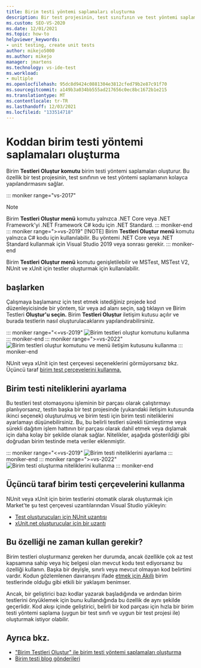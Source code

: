 ```yaml
---
title: Birim testi yöntemi saplamaları oluşturma
description: Bir test projesinin, test sınıfının ve test yöntemi saplamanın kolayca yapılandırmasını sağlayan Birim Testleri Oluştur komutunu kullanmayı öğrenin.
ms.custom: SEO-VS-2020
ms.date: 12/01/2021
ms.topic: how-to
helpviewer_keywords:
- unit testing, create unit tests
author: mikejo5000
ms.author: mikejo
manager: jmartens
ms.technology: vs-ide-test
ms.workload:
- multiple
ms.openlocfilehash: 95dc8d9424c0881304e3812cfed79b2e87c91f70
ms.sourcegitcommit: a149b3a034bb555ad217656c0ec8bc1672b1e215
ms.translationtype: MT
ms.contentlocale: tr-TR
ms.lasthandoff: 12/03/2021
ms.locfileid: "133514718"
---
```

# <a name="create-unit-test-method-stubs-from-code"></a>Koddan birim testi yöntemi saplamaları oluşturma

Birim **Testleri Oluştur komutu** birim testi yöntemi saplamaları oluşturur. Bu özellik bir test projesinin, test sınıfının ve test yöntemi saplamanın kolayca yapılandırmasını sağlar.

::: moniker range="vs-2017"
> [!NOTE]
> Birim **Testleri Oluştur menü** komutu yalnızca .NET Core veya .NET Framework'yi .NET Framework C# kodu için .NET Standard.
::: moniker-end
::: moniker range=">=vs-2019"
> [!NOTE]
> Birim **Testleri Oluştur menü** komutu yalnızca C# kodu için kullanılabilir. Bu yöntemi .NET Core veya .NET Standard kullanmak için Visual Studio 2019 veya sonrası gerekir.
::: moniker-end

Birim **Testleri Oluştur menü** komutu genişletilebilir ve MSTest, MSTest V2, NUnit ve xUnit için testler oluşturmak için kullanılabilir.

## <a name="get-started"></a>başlarken

Çalışmaya başlamanız için test etmek istediğiniz projede kod düzenleyicisinde bir yöntem, tür veya ad alanı seçin, sağ tıklayın ve Birim Testleri **Oluştur'u seçin.** Birim **Testleri Oluştur** iletişim kutusu açılır ve burada testlerin nasıl oluşturulacaklarını yapılandırabilirsiniz.

::: moniker range="<=vs-2019"
![Birim testleri oluştur komutunu kullanma](media/createunittestcommand.png)
::: moniker-end
::: moniker range=">=vs-2022"
![Birim testleri oluştur komutunu ve menü iletişim kutusunu kullanma](media/vs-2022/create-unit-test-command-menu-dialog.png)
::: moniker-end

NUnit veya xUnit için test çerçevesi seçeneklerini görmüyorsanız bkz. Üçüncü taraf [birim test çerçevelerini kullanma.](#use-third-party-unit-test-frameworks)

## <a name="set-unit-test-traits"></a>Birim testi niteliklerini ayarlama

Bu testleri test otomasyonu işleminin bir parçası olarak çalıştırmayı planlıyorsanız, testin başka bir test projesinde (yukarıdaki iletişim kutusunda ikinci seçenek) oluşturulmuş ve birim testi için birim testi niteliklerini ayarlamayı düşünebilirsiniz. Bu, bu belirli testleri sürekli tümleştirme veya sürekli dağıtım işlem hattının bir parçası olarak dahil etmek veya dışlamak için daha kolay bir şekilde olanak sağlar. Nitelikler, aşağıda gösterildiği gibi doğrudan birim testinde meta veriler eklenmiştir.

::: moniker range="<=vs-2019"
![Birim testi niteliklerini ayarlama](media/createunittest.png)
::: moniker-end
::: moniker range=">=vs-2022"
![Birim testi oluşturma niteliklerini kullanma](media/vs-2022/create-unit-test-traits.png)
::: moniker-end

## <a name="use-third-party-unit-test-frameworks"></a>Üçüncü taraf birim testi çerçevelerini kullanma

NUnit veya xUnit için birim testlerini otomatik olarak oluşturmak için Market'te şu test çerçevesi uzantılarından Visual Studio yükleyin:

* [Test oluşturucuları için NUnit uzantısı](https://marketplace.visualstudio.com/items?itemName=NUnitDevelopers.TestGeneratorNUnitextension-18371)
* [xUnit.net oluşturucular için bir uzantı](https://marketplace.visualstudio.com/items?itemName=YowkoTsai.xUnitnetTestGenerator)

## <a name="when-should-i-use-this-feature"></a>Bu özelliği ne zaman kullan gerekir?

Birim testleri oluşturmanız gereken her durumda, ancak özellikle çok az test kapsamına sahip veya hiç belgesi olan mevcut kodu test ediyorsanız bu özelliği kullanın. Başka bir deyişle, sınırlı veya mevcut olmayan kod belirtimi vardır. Kodun gözlemlenen davranışını ifade [etmek için Akıllı](https://devblogs.microsoft.com/devops/introducing-smart-unit-tests/) birim testlerinde olduğu gibi etkili bir yaklaşım benimser.

Ancak, bir geliştirici bazı kodlar yazarak başladığında ve ardından birim testlerini önyüklemek için bunu kullandığında bu özellik de aynı şekilde geçerlidir. Kod akışı içinde geliştirici, belirli bir kod parçası için hızla bir birim testi yöntemi saplama (uygun bir test sınıfı ve uygun bir test projesi ile) oluşturmak istiyor olabilir.

## <a name="see-also"></a>Ayrıca bkz.

- ["Birim Testleri Oluştur" ile birim testi yöntemi saplamaları oluşturma](https://devblogs.microsoft.com/devops/creating-unit-test-method-stubs-with-create-unit-tests/)
- [Birim testi blog gönderileri](https://devblogs.microsoft.com/devops/?s=unit+testing)
